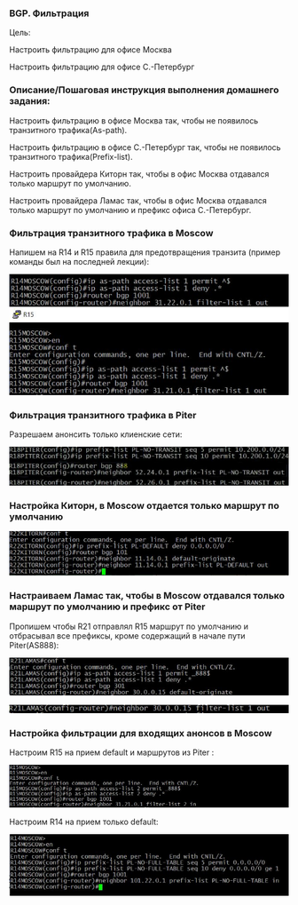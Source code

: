 ### BGP. Фильтрация


Цель:

Настроить фильтрацию для офисе Москва

Настроить фильтрацию для офисе С.-Петербург


### Описание/Пошаговая инструкция выполнения домашнего задания:



Настроить фильтрацию в офисе Москва так, чтобы не появилось транзитного трафика(As-path).

Настроить фильтрацию в офисе С.-Петербург так, чтобы не появилось транзитного трафика(Prefix-list).

Настроить провайдера Киторн так, чтобы в офис Москва отдавался только маршрут по умолчанию.

Настроить провайдера Ламас так, чтобы в офис Москва отдавался только маршрут по умолчанию и префикс офиса С.-Петербург.




### Фильтрация транзитного трафика в Moscow


Напишем на R14 и R15 правила для предотвращения транзита (пример команды был на последней лекции):

![alt text](https://github.com/Eliminir/OTUS-LABS-PROF/blob/main/LAB11/1.JPG)


### Фильтрация транзитного трафика в Piter


Разрешаем анонсить только клиенские сети:


![alt text](https://github.com/Eliminir/OTUS-LABS-PROF/blob/main/LAB11/2.JPG)


### Настройка Киторн, в Moscow отдается только маршрут по умолчанию


![alt text](https://github.com/Eliminir/OTUS-LABS-PROF/blob/main/LAB11/3.JPG)


### Настраиваем Ламас так, чтобы в Moscow отдавался только маршрут по умолчанию и префикс от Piter

Пропишем чтобы R21 отправлял R15 маршрут по умолчанию и отбрасывал все префиксы, кроме содержащий в начале пути Piter(AS888):

![alt text](https://github.com/Eliminir/OTUS-LABS-PROF/blob/main/LAB11/4.JPG)

![alt text](https://github.com/Eliminir/OTUS-LABS-PROF/blob/main/LAB11/5.JPG)


### Настройка фильтрации для входящих анонсов в Moscow



Настроим R15 на прием default и маршрутов из Piter :

![alt text](https://github.com/Eliminir/OTUS-LABS-PROF/blob/main/LAB11/6.JPG)

Настроим R14 на прием только default:

![alt text](https://github.com/Eliminir/OTUS-LABS-PROF/blob/main/LAB11/7.JPG)






